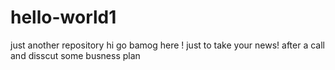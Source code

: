 # hello-world1
just another repository
hi go 
bamog here ! just to take your news!
after a call and disscut some busness plan
